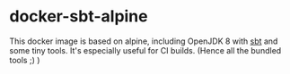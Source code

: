 # docker-sbt-alpine

This docker image is based on alpine, including OpenJDK 8 with [sbt](https://www.scala-sbt.org) and some tiny tools.
It's especially useful for CI builds. (Hence all the bundled tools ;) )
